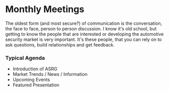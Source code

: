 # Monthly Meetings

The oldest form \(and most secure?\) of communication is the conversation, the face to face, person to person discussion.  I know it's old school, but getting to know the people that are interested or developing the automotive security market is very important.  It's these people, that you can rely on to ask questions, build relationships and get feedback.  

### Typical Agenda

* Introduction of ASRG
* Market Trends / News / Information
* Upcoming Events
* Featured Presentation

